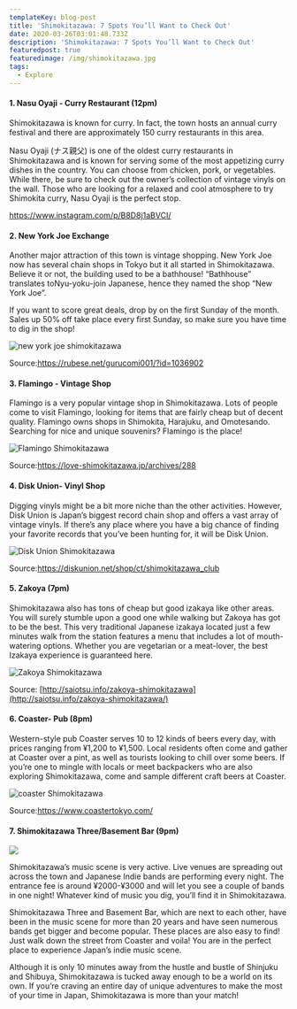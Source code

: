 ```yaml
---
templateKey: blog-post
title: 'Shimokitazawa: 7 Spots You’ll Want to Check Out'
date: 2020-03-26T03:01:48.733Z
description: 'Shimokitazawa: 7 Spots You’ll Want to Check Out'
featuredpost: true
featuredimage: /img/shimokitazawa.jpg
tags:
  - Explore
---
```

#### 1. Nasu Oyaji - Curry Restaurant (12pm)

Shimokitazawa is known for curry. In fact, the town hosts an annual curry festival and there are approximately 150 curry restaurants in this area. 

Nasu Oyaji (ナス親父) is one of the oldest curry restaurants in Shimokitazawa and is known for serving some of the most appetizing curry dishes in the country. You can choose from chicken, pork, or vegetables. While there, be sure to check out the owner’s collection of vintage vinyls on the wall.  Those who are looking for a relaxed and cool atmosphere to try Shimokita curry, Nasu Oyaji is the perfect stop. 

https://www.instagram.com/p/B8D8j1aBVCI/

#### 2. New York Joe Exchange

Another major attraction of this town is vintage shopping. New York Joe now has several chain shops in Tokyo but it all started in Shimokitazawa. Believe it or not, the building used to be a bathhouse! “Bathhouse” translates toNyu-yoku-join Japanese, hence they named the shop “New York Joe”.

If you want to score great deals, drop by on the first Sunday of the month. Sales up 50% off take place every first Sunday, so make sure you have time to dig in the shop!

![new york joe shimokitazawa](/img/new-york-joe.jpg "New York Joe Shimokitazawa")

Source:<https://rubese.net/gurucomi001/?id=1036902>

#### 3. Flamingo - Vintage Shop

Flamingo is a very popular vintage shop in Shimokitazawa. Lots of people come to visit Flamingo, looking for items that are fairly cheap but of decent quality. Flamingo owns shops in Shimokita, Harajuku, and Omotesando. Searching for nice and unique souvenirs? Flamingo is the place!

![Flamingo Shimokitazawa](/img/flalmingo.jpg "Flamingo Shimokitazawa")

Source:<https://love-shimokitazawa.jp/archives/288>

#### 4. Disk Union- Vinyl Shop

Digging vinyls might be a bit more niche than the other activities. However, Disk Union is Japan’s biggest record chain shop and offers a vast array of vintage vinyls. If there’s any place where you have a big chance of finding your favorite records that you’ve been hunting for, it will be Disk Union.

![Disk Union Shimokitazawa](/img/disk-union-.jpg "Disk Union Shimokitazawa")

Source:<https://diskunion.net/shop/ct/shimokitazawa_club>

#### 5. Zakoya (7pm)

Shimokitazawa also has tons of cheap but good izakaya like other areas. You will surely stumble upon a good one while walking but Zakoya has got to be the best. This very traditional Japanese izakaya located just a few minutes walk from the station features a menu that includes a lot of mouth-watering options. Whether you are vegetarian or a meat-lover, the best Izakaya experience is guaranteed here.

![Zakoya Shimokitazawa](/img/zakoya.jpg "Zakoya")

Source: [http://saiotsu.info/zakoya-shimokitazawa](http://saiotsu.info/zakoya-shimokitazawa/)

#### 6. Coaster- Pub (8pm)

Western-style pub Coaster serves 10 to 12 kinds of beers every day, with prices ranging from ¥1,200 to ¥1,500. Local residents often come and gather at Coaster over a pint, as well as tourists looking to chill over some beers. If you’re one to mingle with locals or meet backpackers who are also exploring Shimokitazawa, come and sample different craft beers at Coaster.

![coaster  Shimokitazawa](/img/coaster-.jpg "Coaster")

Source:<https://www.coastertokyo.com/>

#### 7. Shimokitazawa Three/Basement Bar (9pm)

![](https://lh5.googleusercontent.com/XZf1aF3UY69a9qXmT8T-dP1R-6jkykur0SiZoZgN_mc2CowJQpgXmB_YMPqGYMA-oQWvDuR8IOet3V1bsdXq5XnpskQqBwnHpqYVDIhWqvLDsrhA52QJ6H_U_SU9tYypL7EA0-hV)

Shimokitazawa’s music scene is very active. Live venues are spreading out across the town and Japanese Indie bands are performing every night. The entrance fee is around ¥2000-¥3000 and will let you see a couple of bands in one night! Whatever kind of music you dig, you’ll find it in Shimokitazawa.

Shimokitazawa Three and Basement Bar, which are next to each other, have been in the music scene for more than 20 years and have seen numerous bands get bigger and become popular. These places are also easy to find! Just walk down the street from Coaster and voila! You are in the perfect place to experience Japan’s indie music scene.

Although it is only 10 minutes away from the hustle and bustle of Shinjuku and Shibuya, Shimokitazawa is tucked away enough to be a world on its own. If you’re craving an entire day of unique adventures to make the most of your time in Japan, Shimokitazawa is more than your match!